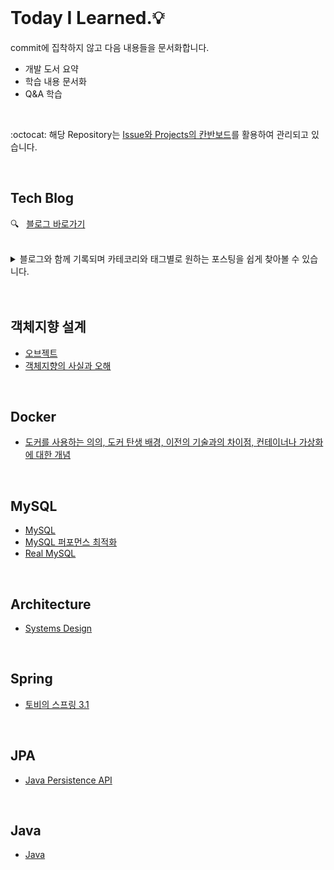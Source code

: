<br />       

# Today I Learned.💡     

commit에 집착하지 않고 다음 내용들을 문서화합니다.           
* 개발 도서 요약     
* 학습 내용 문서화     
* Q&A 학습         

<br />     

:octocat: 해당 Repository는 [Issue와 Projects의 칸반보드](https://github.com/hyerin6/TIL/projects/1)를 활용하여 관리되고 있습니다.                    

<br />       
 

## Tech Blog      
:mag:  &nbsp;  [블로그 바로가기](https://hyerin6.github.io/)          



<br />   

<details>
<summary>블로그와 함께 기록되며 카테코리와 태그별로 원하는 포스팅을 쉽게 찾아볼 수 있습니다.</summary>
<div markdown="1">

 <br />
 
|posting|
|--|
|[OAuth 2.0](https://hyerin6.github.io/2021-07-23/OAuth2/)|
|[HTTP API & RESTful API](https://hyerin6.github.io/2021-07-23/restfulapi/)|
|[Token 인증 방식이 생긴 이유](https://hyerin6.github.io/2021-07-23/session-token/)|
|[모놀리틱 서비스 vs. 마이크로 서비스](https://hyerin6.github.io/2021-07-24/msa/)|
|[Web Server & Web Application Server](https://hyerin6.github.io/2021-07-24/ws-was/)|      
|[Session은 어떻게 같은 key 값을 구분할까?](https://hyerin6.github.io/2021-07-26/session-how-do-they-work/)|            
|[Gradle vs. Maven](https://hyerin6.github.io/2021-01-06/buildtool/)|      
|[Gradle 사용법](https://hyerin6.github.io/2021-07-31/gradle/)|            
|[Gradle에서 Qureydsl 사용](https://hyerin6.github.io/2021-08-02/querydsl/)|         
|[Git-flow 란? (+ 인텔리제이 플러그인 사용법)](https://hyerin6.github.io/2021-07-30/gitflow/)|      
|[DbSchema 사용하기](https://hyerin6.github.io/2021-07-31/dbschema/)|          
|[Enum `@Enumerated` vs `@Converter`](https://hyerin6.github.io/2021-08-06/enum-converter/)|         
|[createdAt, updatedAt 자동으로 저장하기](https://hyerin6.github.io/2021-08-14/createdAt/)|     
|[스프링 예외 발생 위치와 처리 방법](https://hyerin6.github.io/2021-08-16/spring-exception/)|      
|[Spring Security Architecture 살펴보기](https://hyerin6.github.io/2021-08-22/springsecurity(1)/)|         
|[Spring Security 로그인 절차](https://hyerin6.github.io/2021-08-22/springsecurity(2)/)|         
|[Spring Security + OAuth2.0 + Kakao 로그인 절차](https://hyerin6.github.io/2021-08-24/springsecurity(3)/)|    
|[Spring Security OAuth2.0에서 JWT를 사용하는 이유](https://hyerin6.github.io/2021-08-26/springsecurity(4)/)||    
|[로그인한 유저 정보 가져오기](https://hyerin6.github.io/2021-09-12/login-success/)|   
|[직렬화란?](https://hyerin6.github.io/2021-09-13/serialize(1)/)|   
|[직렬화가 품고 있는 위험](https://hyerin6.github.io/2021-09-13/serialize(2)/)|
|[ElasticSearch란?](https://hyerin6.github.io/2021-09-17/es/)| 
|[JPA JOIN 어떻게 할까? (타임라인 구현)](https://hyerin6.github.io/2021-09-17/jpa-join/)|  
|[JUnit5 테스트 코드 작성해보자 (+BDD)](https://hyerin6.github.io/2021-09-20/junit5-bdd/)|  
|[로깅 기능 개발하고 슬랙으로 알림 받기](https://hyerin6.github.io/2021-09-22/log-slack/)|
|[스프링이란?](https://hyerin6.github.io/2021-09-24/spring/)|
|[Spring Transaction으로 알아보는 AOP](https://hyerin6.github.io/2021-10-06/aop/)|
|[Spring IoC/DI 란?](https://hyerin6.github.io/2021-10-06/ioc-di/)|
|[엘라스틱서치로 검색기능 개발하기](https://hyerin6.github.io/2021-09-27/search/)|
|[엘라스틱서치 부분 검색 기능 개발](https://hyerin6.github.io/2021-10-08/es-search/)||
|[SSH 명칭 & 인증 과정 정리](https://hyerin6.github.io/2021-10-14/ssh/)| 
|[Nginx 로드 밸런싱 구성](https://hyerin6.github.io/2021-10-18/loadbalancing/)|
|[무중단 배포 환경 이해](https://hyerin6.github.io/2021-10-17/deploy/)|
|[CI/CD 구축 (Jenkins)](https://hyerin6.github.io/2021-10-20/jenkins/)|
|[Template Engine & JAR vs. WAR](https://hyerin6.github.io/2021-11-02/Thymeleaf/)|
|[artillery란?](https://hyerin6.github.io/2021-11-05/artillery/)|
|[어떤 부분을 테스트하고 분석해야 할까?](https://hyerin6.github.io/2021-11-05/stress-test/)|
|[CQRS란?](https://hyerin6.github.io/2021-11-08/cqrs1/)|
|[CQRS 구현](https://hyerin6.github.io/2021-11-08/cqrs2/)|
|[Message Queue란?](https://hyerin6.github.io/2021-11-08/rabbitmq/)|


</div>
</details>

 
 
 
<br />      
<br />       


## 객체지향 설계      
* [오브젝트](https://github.com/hyerin6/TIL/tree/main/Object/%EC%98%A4%EB%B8%8C%EC%A0%9D%ED%8A%B8)     
* [객체지향의 사실과 오해](https://github.com/hyerin6/TIL/tree/main/Object/%EA%B0%9D%EC%B2%B4%EC%A7%80%ED%96%A5%EC%9D%98%EC%82%AC%EC%8B%A4%EA%B3%BC%EC%98%A4%ED%95%B4)   

<br />         

## Docker      
* [도커를 사용하는 의의, 도커 탄생 배경, 이전의 기술과의 차이점, 컨테이너나 가상화에 대한 개념](https://github.com/hyerin6/TIL/blob/main/Docker%26K8s/docker.md)    

<br /> 

## MySQL    
* [MySQL](https://github.com/hyerin6/MySQL)   
* [MySQL 퍼포먼스 최적화](https://github.com/hyerin6/TIL/tree/main/MySQL/performance)   
* [Real MySQL](https://github.com/hyerin6/TIL/tree/main/MySQL/real-mysql)

<br /> 

## Architecture 
* [Systems Design](https://github.com/hyerin6/TIL/tree/main/Architecture)    

<br /> 

## Spring      
* [토비의 스프링 3.1](https://github.com/hyerin6/toby-spring)  

<br />     

## JPA     
* [Java Persistence API](https://github.com/hyerin6/JPA)     

<br />       

## Java 
* [Java](https://hyerin6.github.io/category/java/)   


